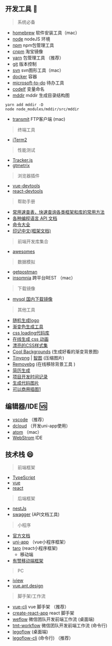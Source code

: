 
## 开发工具 🔧

>  系统必备
* [homebrew](https://brew.sh/)  软件安装工具（mac）
* [node](https://nodejs.org/zh-cn/) nodeJS 环境
* [npm](https://nodejs.org/zh-cn/)  npm包管理工具
* [cnpm](https://npm.taobao.org/) 淘宝镜像
* [yarn](https://yarn.bootcss.com/) 包管理工具 （推荐）
* [git](https://git-scm.com/) 版本控制
* [svn](https://www.smartsvn.com/)  svn图形工具（mac）
* [docker](https://www.docker.com/) 容器
* [microsoft-to-do](https://apps.apple.com/cn/app/microsoft-to-do/id1274495053?mt=12) 待办工具
* [codelf](https://unbug.github.io/codelf) 变量命名
* [mddir](https://github.com/JohnByrneRepo/mddir) mddir 生成目录结构图
```
yarn add mddir -D
node node_modules/mddir/src/mddir
```

* [transmit](https://transmit.en.softonic.com/mac?ex=CAT-801.2)  FTP客户端 (mac)
>  终端工具
  * [iTerm2](https://www.iterm2.com/) 
>  性能测试
  * [Tracker.js](https://ucren.com/tracker/docs/#quickstart)
  * [gtmetrix](https://gtmetrix.com/ )
>  浏览器插件
  * [vue-devtools](https://github.com/vuejs/vue-devtools)  
  * [react-devtools](https://github.com/facebook/react-devtools/)
>  帮助手册
  * [常用速查表，快速查询各类框架和库的常用方法](https://devhints.io/)
  * [各种编程语言 API 文档](https://devdocs.io/)
  * [命令大全](https://www.rdtoc.com/)
  * [印记中文(框架文档)](https://docschina.org/)
>  前端开发库集合
  * [awesomes](https://www.awesomes.cn/)  
>  数据模拟
  * [getpostman](https://www.getpostman.com/)  
* [insomnia](https://insomnia.rest/download/#mac)  跨平台REST （mac）
>  下载镜像
  * [mysql 国内下载镜像](http://mirrors.sohu.com/mysql/) 
>  其他工具
  * [随机生成logo](http://emblemmatic.org/markmaker/#/) 
  * [渐变色生成工具](https://www.grabient.com/)
  * [css loading代码库](https://epic-spinners.epicmax.co/#/)
  * [在线生成 css 动画](http://animista.net) 
  * [漂亮的CSS样式集](cssfx.dev)
  * [Cool Backgrounds](https://coolbackgrounds.io/) (生成好看的渐变背景图)
  * [Tinypng](https://tinypng.com/) | [智图](http://zhitu.isux.us/) (压缩图片)
  * [Removebg](https://www.remove.bg/) (在线移除背景工具 )
  * [简历生成](https://enhancv.com/) 
  * [项目开发时间记录](https://wakatime.com/)
  * [生成代码图片](https://carbon.now.sh/)
  * [可以商用插图1](https://illlustrations.co/)
 

## 编辑器/IDE 🆚

- [vscode](https://code.visualstudio.com/) （推荐）  
- [dcloud](https://www.dcloud.io/)  （开发uni-app使用）
- [atom](https://atom.io/) （mac）
- [WebStrom](https://www.jetbrains.com/webstorm/)  IDE

## 技术栈 😄

>  前端框架
- [TypeScript](https://www.tslang.cn/)
- [vue](https://vuefe.cn/) 
- [react](https://react.docschina.org/)
>  后端框架
- [nestJs](https://exlley.gitbooks.io/nest-js/content/)
- [swagger](https://swagger.io/) (API文档工具)
>  小程序
- [官方文档](https://developers.weixin.qq.com/miniprogram/dev/framework/) 
- [uni-app](https://uniapp.dcloud.io/) （vue小程序框架）
- [taro](https://taro.aotu.io/) (react小程序框架)
  * 移动端
- [有赞移动端框架](https://youzan.github.io/vant/#/zh-CN/style) 
>  PC
- [iview](https://www.iviewui.com/) 
- [vue.ant.design](https://vue.ant.design/docs/vue/introduce-cn/) 
>  脚手架/工作流 
- [vue-cli](https://cli.vuejs.org/) vue 脚手架 （推荐）
- [create-react-app](https://github.com/facebook/create-react-app) react 脚手架
- [weflow](https://weflow.io/) 微信团队开发前端工作流 (桌面端)
- [tmt-workflow](https://github.com/Tencent/tmt-workflow) 微信团队开发前端工作流 (命令行)
- [legoflow](https://legoflow.com)   (桌面端)
- [legoflow-cli](https://github.com/legoflow/legoflow-cli)   (命令行) （推荐）
  


